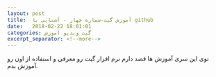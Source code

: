 ```yaml
---
layout: post
title:  آموزش گیت-شماره چهار - آشنایی با github
date:   2018-02-22 18:01:01
categories: گیت ویدیو آموزش
excerpt_separator: <!--more-->
---
```

توی این سری آموزش ها قصد دارم نرم افزار گیت رو معرفی و استفاده از اون رو آموزش بدم. 

<div markdown = "0" id="15193315786111683"><script type="text/JavaScript" src="https://www.aparat.com/embed/AzbdY?data[rnddiv]=15193315786111683&data[responsive]=yes"></script></div>
